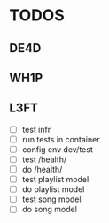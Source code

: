 # TODOS

## DE4D
## WH1P
## L3FT

- [ ] test infr
- [ ] run tests in container
- [ ] config env dev/test
- [ ] test /health/
- [ ] do /health/
- [ ] test playlist model
- [ ] do playlist model
- [ ] test song model
- [ ] do song model
